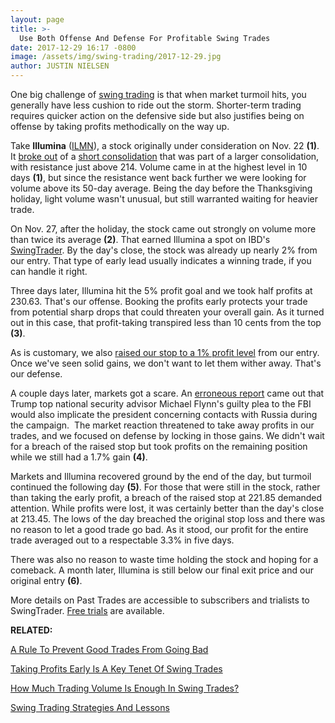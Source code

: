 ```yaml
---
layout: page
title: >-
  Use Both Offense And Defense For Profitable Swing Trades
date: 2017-12-29 16:17 -0800
image: /assets/img/swing-trading/2017-12-29.jpg
author: JUSTIN NIELSEN
---
```






One big challenge of [swing trading](https://www.investors.com/ibd-university/swing-trading/) is that when market turmoil hits, you generally have less cushion to ride out the storm. Shorter-term trading requires quicker action on the defensive side but also justifies being on offense by taking profits methodically on the way up.


Take **Illumina** ([ILMN](https://research.investors.com/quote.aspx?symbol=ILMN)), a stock originally under consideration on Nov. 22 **(1)**. It [broke out](https://www.investors.com/ibd-university/how-to-buy/when-to-buy/) of a [short consolidation](https://www.investors.com/ibd-university/how-to-buy/bases-overview-1/) that was part of a larger consolidation, with resistance just above 214. Volume came in at the highest level in 10 days **(1)**, but since the resistance went back further we were looking for volume above its 50-day average. Being the day before the Thanksgiving holiday, light volume wasn't unusual, but still warranted waiting for heavier trade.


On Nov. 27, after the holiday, the stock came out strongly on volume more than twice its average **(2)**. That earned Illumina a spot on IBD's [SwingTrader](http://shop.investors.com/offer/splashresponsive.aspx?id=SwingTrader&src=A011LPH). By the day's close, the stock was already up nearly 2% from our entry. That type of early lead usually indicates a winning trade, if you can handle it right.


Three days later, Illumina hit the 5% profit goal and we took half profits at 230.63. That's our offense. Booking the profits early protects your trade from potential sharp drops that could threaten your overall gain. As it turned out in this case, that profit-taking transpired less than 10 cents from the top **(3)**.


As is customary, we also [raised our stop to a 1% profit level](https://www.investors.com/research/swing-trading/a-rule-to-prevent-good-trades-from-going-bad/) from our entry. Once we've seen solid gains, we don't want to let them wither away. That's our defense.


A couple days later, markets got a scare. An [erroneous report](https://www.investors.com/politics/columnists/abcs-brian-ross-should-be-fired/) came out that Trump top national security advisor Michael Flynn's guilty plea to the FBI would also implicate the president concerning contacts with Russia during the campaign.  The market reaction threatened to take away profits in our trades, and we focused on defense by locking in those gains. We didn't wait for a breach of the raised stop but took profits on the remaining position while we still had a 1.7% gain **(4)**.


Markets and Illumina recovered ground by the end of the day, but turmoil continued the following day **(5)**. For those that were still in the stock, rather than taking the early profit, a breach of the raised stop at 221.85 demanded attention. While profits were lost, it was certainly better than the day's close at 213.45. The lows of the day breached the original stop loss and there was no reason to let a good trade go bad. As it stood, our profit for the entire trade averaged out to a respectable 3.3% in five days.


There was also no reason to waste time holding the stock and hoping for a comeback. A month later, Illumina is still below our final exit price and our original entry **(6)**.


More details on Past Trades are accessible to subscribers and trialists to SwingTrader. [Free trials](http://shop.investors.com/offer/splashresponsive.aspx?id=SwingTrader&src=A011LPH) are available.


**RELATED:**


[A Rule To Prevent Good Trades From Going Bad](https://www.investors.com/research/swing-trading/a-rule-to-prevent-good-trades-from-going-bad/)


[Taking Profits Early Is A Key Tenet Of Swing Trades](https://www.investors.com/research/swing-trading/taking-profits-early-is-a-key-tenet-of-swing-trades/)


[How Much Trading Volume Is Enough In Swing Trades?](https://www.investors.com/research/swing-trading/how-much-trading-volume-is-enough-in-swing-trades/)


[Swing Trading Strategies And Lessons](https://www.investors.com/ibd-university/swing-trading/)




